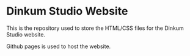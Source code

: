 # Dinkum Studio Website

This is the repository used to store the HTML/CSS files for the Dinkum Studio website.

Github pages is used to host the website.
